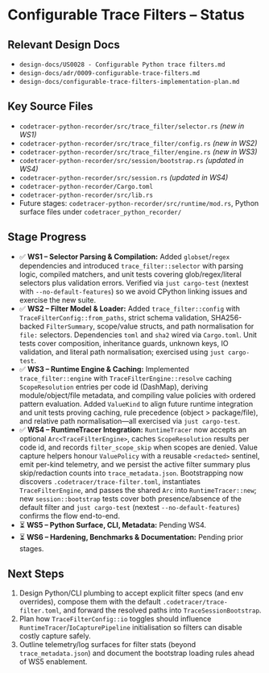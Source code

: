 # Configurable Trace Filters – Status

## Relevant Design Docs
- `design-docs/US0028 - Configurable Python trace filters.md`
- `design-docs/adr/0009-configurable-trace-filters.md`
- `design-docs/configurable-trace-filters-implementation-plan.md`

## Key Source Files
- `codetracer-python-recorder/src/trace_filter/selector.rs` *(new in WS1)*
- `codetracer-python-recorder/src/trace_filter/config.rs` *(new in WS2)*
- `codetracer-python-recorder/src/trace_filter/engine.rs` *(new in WS3)*
- `codetracer-python-recorder/src/session/bootstrap.rs` *(updated in WS4)*
- `codetracer-python-recorder/src/session.rs` *(updated in WS4)*
- `codetracer-python-recorder/Cargo.toml`
- `codetracer-python-recorder/src/lib.rs`
- Future stages: `codetracer-python-recorder/src/runtime/mod.rs`, Python surface files under `codetracer_python_recorder/`

## Stage Progress
- ✅ **WS1 – Selector Parsing & Compilation:** Added `globset`/`regex` dependencies and introduced `trace_filter::selector` with parsing logic, compiled matchers, and unit tests covering glob/regex/literal selectors plus validation errors. Verified via `just cargo-test` (nextest with `--no-default-features`) so we avoid CPython linking issues and exercise the new suite.
- ✅ **WS2 – Filter Model & Loader:** Added `trace_filter::config` with `TraceFilterConfig::from_paths`, strict schema validation, SHA256-backed `FilterSummary`, scope/value structs, and path normalisation for `file:` selectors. Dependencies `toml` and `sha2` wired via `Cargo.toml`. Unit tests cover composition, inheritance guards, unknown keys, IO validation, and literal path normalisation; exercised using `just cargo-test`.
- ✅ **WS3 – Runtime Engine & Caching:** Implemented `trace_filter::engine` with `TraceFilterEngine::resolve` caching `ScopeResolution` entries per code id (DashMap), deriving module/object/file metadata, and compiling value policies with ordered pattern evaluation. Added `ValueKind` to align future runtime integration and unit tests proving caching, rule precedence (object > package/file), and relative path normalisation—all exercised via `just cargo-test`.
- ✅ **WS4 – RuntimeTracer Integration:** `RuntimeTracer` now accepts an optional `Arc<TraceFilterEngine>`, caches `ScopeResolution` results per code id, and records `filter_scope_skip` when scopes are denied. Value capture helpers honour `ValuePolicy` with a reusable `<redacted>` sentinel, emit per-kind telemetry, and we persist the active filter summary plus skip/redaction counts into `trace_metadata.json`. Bootstrapping now discovers `.codetracer/trace-filter.toml`, instantiates `TraceFilterEngine`, and passes the shared `Arc` into `RuntimeTracer::new`; new `session::bootstrap` tests cover both presence/absence of the default filter and `just cargo-test` (nextest `--no-default-features`) confirms the flow end-to-end.
- ⏳ **WS5 – Python Surface, CLI, Metadata:** Pending WS4.
- ⏳ **WS6 – Hardening, Benchmarks & Documentation:** Pending prior stages.

## Next Steps
1. Design Python/CLI plumbing to accept explicit filter specs (and env overrides), compose them with the default `.codetracer/trace-filter.toml`, and forward the resolved paths into `TraceSessionBootstrap`.
2. Plan how `TraceFilterConfig::io` toggles should influence `RuntimeTracer`/`IoCapturePipeline` initialisation so filters can disable costly capture safely.
3. Outline telemetry/log surfaces for filter stats (beyond `trace_metadata.json`) and document the bootstrap loading rules ahead of WS5 enablement.

